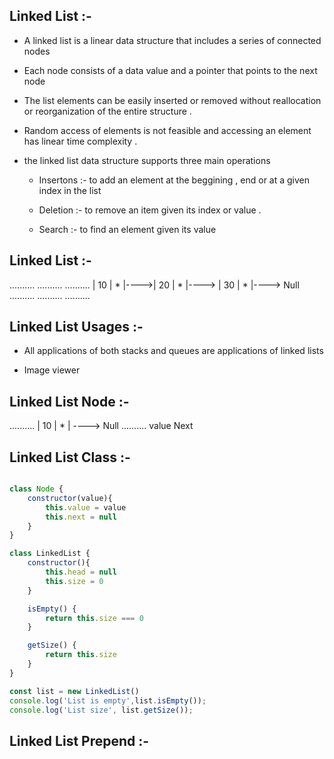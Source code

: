 ## Linked List :-

- A linked list is a linear data structure that includes a series of connected nodes 

- Each node consists of a data value and a pointer that points to the next node 

- The list elements can be easily inserted or removed without reallocation or reorganization of the entire structure .

- Random access of elements is not feasible and accessing an element has linear time complexity .

- the linked list data structure supports three main operations 

    * Insertons :- to add an element at the beggining , end or at a given index in the list
    
    * Deletion :- to remove an item given its index or value .

    * Search :- to find an element given its value

## Linked List :-

..........     ..........      ..........
| 10 | * |---->| 20 | * |----> | 30 | * |----> Null  
..........     ..........      ..........

## Linked List Usages :-

- All applications of both stacks and queues are applications of linked lists 

- Image viewer


## Linked List Node :-

..........
| 10 | * | ----> Null
..........
value  Next

##  Linked List Class :-


```javaScript

class Node {
    constructor(value){
        this.value = value
        this.next = null
    }
}

class LinkedList {
    constructor(){
        this.head = null
        this.size = 0
    }

    isEmpty() {
        return this.size === 0
    }

    getSize() {
        return this.size
    }
}

const list = new LinkedList()
console.log('List is empty',list.isEmpty());
console.log('List size', list.getSize());

```

##  Linked List Prepend :-


